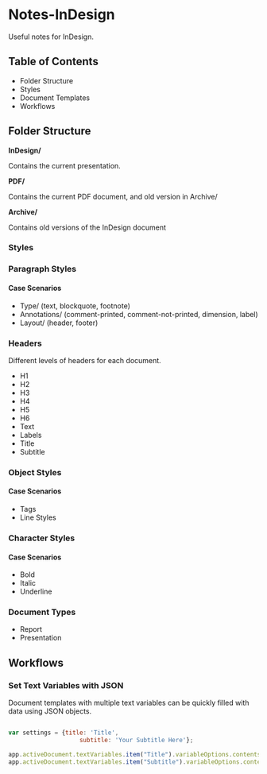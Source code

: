 # Notes-InDesign

Useful notes for InDesign.

## Table of Contents

* Folder Structure
* Styles
* Document Templates
* Workflows

## Folder Structure

**InDesign/**

Contains the current presentation.

**PDF/**

Contains the current PDF document, and old version in Archive/

**Archive/**

Contains old versions of the InDesign document

### Styles

### Paragraph Styles

#### Case Scenarios

* Type/ (text, blockquote, footnote)
* Annotations/ (comment-printed, comment-not-printed, dimension, label)
* Layout/ (header, footer)

### Headers

Different levels of headers for each document.

* H1
* H2
* H3
* H4
* H5
* H6
* Text
* Labels
* Title
* Subtitle

### Object Styles

#### Case Scenarios

* Tags
* Line Styles

### Character Styles

#### Case Scenarios
* Bold
* Italic
* Underline

### Document Types

* Report
* Presentation

## Workflows

### Set Text Variables with JSON

Document templates with multiple text variables can be quickly filled with data using JSON objects.

```JavaScript

var settings = {title: 'Title',
		            subtitle: 'Your Subtitle Here'};

app.activeDocument.textVariables.item("Title").variableOptions.contents = settings.title;
app.activeDocument.textVariables.item("Subtitle").variableOptions.contents = settings.subtitle;
```
